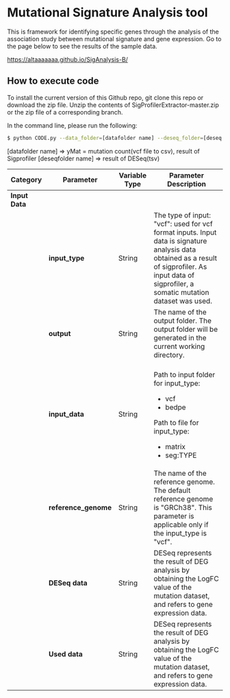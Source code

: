 # Mutational Signature Analysis tool

This is framework for identifying specific genes through the analysis of the association study between mutational signature and gene expression.
Go to the page below to see the results of the sample data.

https://altaaaaaaa.github.io/SigAnalysis-B/

## <a name="How to execute code"></a> How to execute code

To install the current version of this Github repo, git clone this repo or download the zip file.
Unzip the contents of SigProfilerExtractor-master.zip or the zip file of a corresponding branch.

In the command line, please run the following:
```bash
$ python CODE.py --data_folder=[datafolder name] --deseq_folder=[deseq result foloder name]
```

[datafolder name] => yMat = mutation count(vcf file to csv), result of Sigprofiler 
[deseqfolder name] => result of DESeq(tsv)



| Category | Parameter | Variable Type | Parameter Description |
| --------- | --------------------- | -------- |-------- |
| **Input Data** |  |  | |
|  | **input_type** | String | The type of input:<br>"vcf": used for vcf format inputs. Input data is signature analysis data obtained as a result of sigprofiler. As input data of sigprofiler, a somatic mutation dataset was used.  |
|  | **output** | String | The name of the output folder. The output folder will be generated in the current working directory.  |
|  | **input_data** | String | <br>Path to input folder for input_type:<ul><li>vcf</li><li>bedpe</li></ul>Path to file for input_type:<ul><li>matrix</li><li>seg:TYPE</li></ul> |
|  | **reference_genome** | String | The name of the reference genome. The default reference genome is "GRCh38". This parameter is applicable only if the input_type is "vcf". | 
|  | **DESeq data** | String | DESeq represents the result of DEG analysis by obtaining the LogFC value of the mutation dataset, and refers to gene expression data. | 
|  | **Used data** | String | DESeq represents the result of DEG analysis by obtaining the LogFC value of the mutation dataset, and refers to gene expression data. | 
